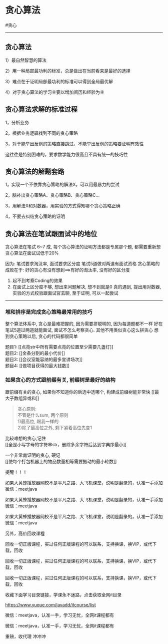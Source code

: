 # 贪心算法

#贪心 


---
## 贪心算法

1）最自然智慧的算法

2）用一种局部最功利的标准，总是做出在当前看来是最好的选择

3）难点在于证明局部最功利的标准可以得到全局最优解

4）对于贪心算法的学习主要以增加阅历和经验为主


## 贪心算法求解的标准过程
1，分析业务

2，根据业务逻辑找到不同的贪心策略

3，对于能举出反例的策略直接跳过，不能举出反例的策略要证明有效性

这往往是特别困难的，要求数学能力很高且不具有统一的技巧性

## 贪心算法的解题套路
1，实现一个不依靠贪心策略的解法X，可以用最暴力的尝试

2，脑补出贪心策略A、贪心策略B、贪心策略C…

3，用解法X和对数器，用实验的方式得知哪个贪心策略正确

4，不要去纠结贪心策略的证明

## 贪心算法在笔试跟面试中的地位

贪心算法在笔试 6~7 成, 每个贪心算法的证明方法都是专属那个题, 都需要重新想
贪心算法在面试试低于20%

因为:
笔试要求淘汰率, 面试要求区分度
笔试5道做对两道有面试资格
贪心策略的成败在于: 好的贪心有没有想到==>有好的淘汰率, 没有好的区分度

1. 起不到考察Coding的效果
2. 在面试上区分度不够, 想出来问题解决, 想不到就是0
    真的遇到, 提出用对数器,实验的方式校验跟面试官去聊, 至于证明, 可以一起尝试

---

### 堆和排序是完成贪心策略最常用的技巧

整个算法体系中, 贪心是最难把握的, 因为需要拼聪明的, 因为每道题都不一样
好在笔试5道过两道就能面试, 面试不怎么考察贪心.
其他不用类似贪心这么拼贪心
想到贪心策略以后, 贪心的代码都很简单

题目1: [[点亮str中所有需要点亮的位置至少需要几盏灯]]  
题目2: [[金条分割的最小代价]]  
题目3: [[会议室能容纳的最多宣讲场次]]  
题目4: [[做项目获得的最大钱数]]  


### 如果贪心的方式跟前缀有关, 前缀树是最好的结构 
跟前缀有关的贪心, 如果你不知道你的后选中选哪个, 构建成前缀树能非常快
[[最大子数组异或和]]
>贪心原则:  
不管是什么sum, 两个原则  
1)最高位, 跟我一样的  
2)除了最高位之外, 剩下紧着高位先变1

比较难想的贪心,记住  
[[全是小写字母的字符串str，删除多余字符后达到字典序最小]]

一个非常南证明的贪心, 硬记  
[[使每个打包机器上的物品数量相等需要搬动的最小轮数]]





提醒！！！ 

如果大黄蜂播放器网校不是平凡之路、大飞机课堂，说明是翻录的，认准一手添加微信：meetjava 

如果大黄蜂播放器网校不是平凡之路、大飞机课堂，说明是翻录的，认准一手添加微信：meetjava 

如果大黄蜂播放器网校不是平凡之路、大飞机课堂，说明是翻录的，认准一手添加微信：meetjava 

另外，高价回收课程 

回收一切正版课程，买过任何正版课程的可以联系，支持换课，换VIP，或代下载，回收 

回收一切正版课程，买过任何正版课程的可以联系，支持换课，换VIP，或代下载，回收 

回收一切正版课程，买过任何正版课程的可以联系，支持换课，换VIP，或代下载，回收 

收藏下面学习目录链接，学课永不迷路，点击获取全网it目录 

https://www.yuque.com/javadd/itcourse/list 

微信：meetjava，认准一手，学习无忧，全网it课程都有 

微信：meetjava，认准一手，学习无忧，全网it课程都有 

重磅，收代理 冲冲冲 